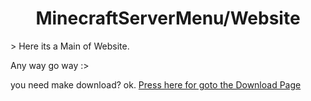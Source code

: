 <h1 align="center"> MinecraftServerMenu/Website </h1>
> Here its a Main of Website.

Any way go way :>

you need make download? ok. [Press here for goto the Download Page](https://gabrielramires.github.io/MinecraftServerMenu/Download)
